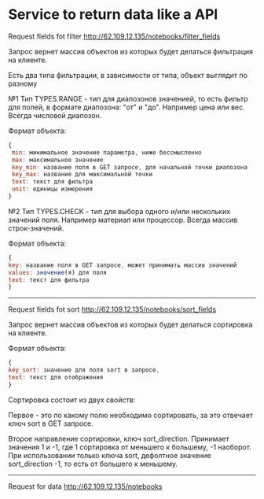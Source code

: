 # Service to return data like a API

Request fields fot filter http://62.109.12.135/notebooks/filter_fields

 Запрос вернет массив объектов из которых будет делаться фильтрация на клиенте.

 Есть два типа фильтрации, в зависимости от типа, объект выглядит по разному

 №1 Тип TYPES.RANGE - тип для диапозонов значенией, то есть фильтр для полей, в формате диапозона: "от" и "до".
 Например цена или вес. Всегда числовой диапозон.

 Формат объекта:
 ```javascript
 {
  min: минимальное значение параметра, ниже бессмысленно
  max: максимальное значение
  key_min: название поля в GET запросе, для начальной точки диапозона
  key_max: название для максимальной точки
  text: текст для фильтра
  unit: единицы измерения
 }
 ```


  №2 Тип TYPES.CHECK - тип для выбора одного и/или нескольких значений поля.
 Например материал или процессор. Всегда массив строк-значений.

 Формат объекта:
  ```javascript
 {
  key: название поля в GET запросе, может принимать массив значений
  values: значение(я) для поля
  text: текст для фильтра
 }
 ```
------------------------------------------

Request fields fot sort http://62.109.12.135/notebooks/sort_fields

Запрос вернет массив объектов из которых будет делаться сортировка на клиенте.

Формат объекта:
  ```javascript
{
 key_sort: значение для поля sort в запросе,
 text: текст для отображения
}
```

Сортировка состоит из двух свойств:

 Первое - это по какому полю необходимо сортировать, за это отвечает ключ sort в GET запросе.
   
 Второе направление сортировки, ключ sort_direction. 
 Принимает значения 1 и -1, где 1 сортировка от меньшего к большему, -1 наоборот. 
 При использовании только ключа sort, дефолтное значение sort_direction  -1, то есть от большего к меньшему.
 
------------------------------------------

Request for data http://62.109.12.135/notebooks 
